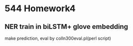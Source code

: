 # 544 Homework4 
## NER train in biLSTM+ glove embedding
make prediction, eval by colln300eval.pl(perl script)
